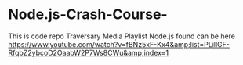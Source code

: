 # Node.js-Crash-Course-
This is code repo Traversary Media Playlist Node.js found can be here <br> https://www.youtube.com/watch?v=fBNz5xF-Kx4&amp;list=PLillGF-RfqbZ2ybcoD2OaabW2P7Ws8CWu&amp;index=1
